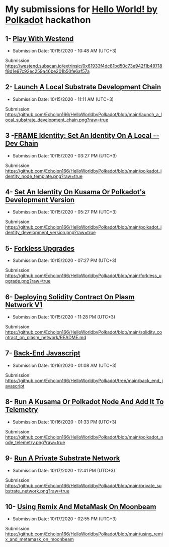 # My submissions for [Hello World! by Polkadot](https://gitcoin.co/hackathon/polkadot) hackathon

## 1- [Play With Westend](https://gitcoin.co/issue/Polkadot-Network/hello-world-by-polkadot/15/100023941)
- Submission Date: 10/15/2020 - 10:48 AM (UTC+3)

Submission: https://westend.subscan.io/extrinsic/0x61933f4dc81bd50c73e942f1b49718f8d1e97c92ec259a46be201b50fe6af57a

## 2- [Launch A Local Substrate Development Chain](https://gitcoin.co/issue/Polkadot-Network/hello-world-by-polkadot/17/100023943)
- Submission Date: 10/15/2020 - 11:11 AM (UTC+3)

Submission: https://github.com/Echolon166/HelloWorldbyPolkadot/blob/main/launch_a_local_substrate_development_chain.png?raw=true

## 3 -[FRAME Identity: Set An Identity On A Local --Dev Chain](https://gitcoin.co/issue/Polkadot-Network/hello-world-by-polkadot/10/100023936)
- Submission Date: 10/15/2020 - 03:27 PM (UTC+3)

Submission: https://github.com/Echolon166/HelloWorldbyPolkadot/blob/main/polkadot_identity_node_template.png?raw=true

## 4- [Set An Identity On Kusama Or Polkadot's Development Version](https://gitcoin.co/issue/Polkadot-Network/hello-world-by-polkadot/11/100023937)
- Submission Date: 10/15/2020 - 05:27 PM (UTC+3)

Submission: https://github.com/Echolon166/HelloWorldbyPolkadot/blob/main/polkadot_identity_development_version.png?raw=true

## 5- [Forkless Upgrades](https://gitcoin.co/issue/Polkadot-Network/hello-world-by-polkadot/6/100023932)
- Submission Date: 10/15/2020 - 07:27 PM (UTC+3)

Submission: https://github.com/Echolon166/HelloWorldbyPolkadot/blob/main/forkless_upgrade.png?raw=true

## 6- [Deploying Solidity Contract On Plasm Network V1](https://gitcoin.co/issue/staketechnologies/hello-world-by-polkadot/6/100023960)
- Submission Date: 10/15/2020 - 11:28 PM (UTC+3)

Submission: https://github.com/Echolon166/HelloWorldbyPolkadot/blob/main/solidity_contract_on_plasm_network/README.md

## 7- [Back-End Javascript](https://gitcoin.co/issue/Polkadot-Network/hello-world-by-polkadot/13/100023939)
- Submission Date: 10/16/2020 - 01:08 AM (UTC+3)

Submission: https://github.com/Echolon166/HelloWorldbyPolkadot/tree/main/back_end_javascript

## 8- [Run A Kusama Or Polkadot Node And Add It To Telemetry](https://gitcoin.co/issue/Polkadot-Network/hello-world-by-polkadot/12/100023938)
- Submission Date: 10/16/2020 - 01:33 PM (UTC+3)

Submission: https://github.com/Echolon166/HelloWorldbyPolkadot/blob/main/polkadot_node_telemetry.png?raw=true

## 9- [Run A Private Substrate Network](https://gitcoin.co/issue/Polkadot-Network/hello-world-by-polkadot/16/100023942)
- Submission Date: 10/17/2020 - 12:41 PM (UTC+3)

Submission: https://github.com/Echolon166/HelloWorldbyPolkadot/blob/main/private_substrate_network.png?raw=true

## 10- [Using Remix And MetaMask On Moonbeam](https://gitcoin.co/issue/PureStake/gitcoin-hello-world-by-moonbeam/3/100023962)
- Submission Date: 10/17/2020 - 02:55 PM (UTC+3)

Submission: https://github.com/Echolon166/HelloWorldbyPolkadot/blob/main/using_remix_and_metamask_on_moonbeam
